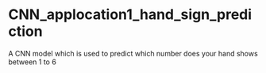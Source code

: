 # CNN_applocation1_hand_sign_prediction
A CNN model which is used to predict which number does your hand shows between 1 to 6
